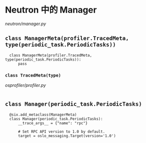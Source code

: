 # Neutron 中的 Manager

*neutron/manager.py*

## `class ManagerMeta(profiler.TracedMeta, type(periodic_task.PeriodicTasks))`

```
  class ManagerMeta(profiler.TracedMeta, type(periodic_task.PeriodicTasks)):                                                                                           
      pass
```

### `class TracedMeta(type)`

*osprofiler/profiler.py*

```

```


## `class Manager(periodic_task.PeriodicTasks)`

```
  @six.add_metaclass(ManagerMeta)
  class Manager(periodic_task.PeriodicTasks):
      __trace_args__ = {"name": "rpc"}
  
      # Set RPC API version to 1.0 by default.
      target = oslo_messaging.Target(version='1.0')
```















